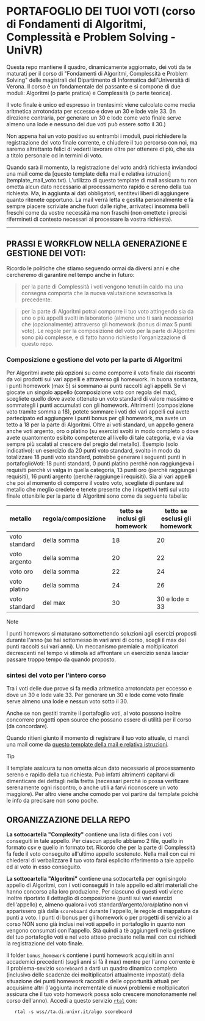 # PORTAFOGLIO DEI TUOI VOTI (corso di Fondamenti di Algoritmi, Complessità e Problem Solving - UniVR)

Questa repo mantiene il quadro, dinamicamente  aggiornato, dei voti da te maturati per il corso di "Fondamenti di Algoritmi, Complessità e Problem Solving" delle magistrali del Dipartimento di Informatica dell'Università di Verona.
Il corso &egrave; un fondamentale del passante e si compone di due moduli: Algoritmi (o parte pratica) e Complessit&agrave; (o parte teorica).

Il voto finale &egrave; unico ed espresso in trentesimi:
viene calcolato come media aritmetica arrotondata per eccesso e dove un 30 e lode vale 33. (In direzione contraria, per generare un 30 e lode come voto finale serve almeno una lode e nessuno dei due voti può essere sotto il 30.)

Non appena hai un voto positivo su entrambi i moduli,
puoi richiedere la registrazione del voto finale corrente, e chiudere il tuo percorso con noi, ma saremo altrettanto felici di vederti lavorare oltre per ottenere di pi&ugrave;, che sia a titolo personale od in termini di voto.
<p>
Quando sarà il momento, la registrazione del voto andrà richiesta inviandoci una mail come da [questo template della mail e relativa istruzioni](template_mail_voto.txt).
L'utilizzo di questo template di mail assicura tu non ometta alcun dato necessario al processamento rapido e sereno della tua richiesta. Ma, in aggiunta ai dati obbligatori, sentitevi liberi di aggiungere quanto ritenete opportuno.
La mail verrà letta e gestita personalmente e fà sempre piacere scriviate anche fuori dalle righe, arrivateci insomma belli freschi come da vostre necessit&agrave; ma non fraschi (non omettete i precisi rifermineti di contesto necessari al processare la vostra richiesta).
</p>

---
## PRASSI E WORKFLOW NELLA GENERAZIONE E GESTIONE DEI VOTI:

Ricordo le politiche che stiamo seguendo ormai da diversi anni e che cercheremo di garantire nel tempo anche in futuro:

> per la parte di Complessità i voti vengono tenuti in caldo ma una consegna comporta che la nuova valutazione sovrascriva la precedente.

> per la parte di Algoritmi potrai comporre il tuo voto attingendo sia da uno o più appelli svolti in laboratorio (almeno uno ti sarà necessario) che (opzionalmente) attraverso gli homework (bonus di max 5 punti voto). Le regole per la composizione del voto per la parte di Algoritmi sono più complesse, e di fatto hanno richiesto l'organizzazione di questo repo.

### Composizione e gestione del voto per la parte di Algoritmi

Per Algoritmi avete più opzioni su come comporre il voto finale dai riscontri da voi prodotti sui vari appelli e attraverso gli homework. In buona sostanza, i punti homework (max 5) si sommano ai punti raccolti agli appelli. Se vi giocate un singolo appello (composizione voto con regola del max), scegliete quello dove avete ottenuto un voto standard di valore massimo e sommategli i punti accumulati con gli homework. Altrimenti (composizione voto tramite somma a 18), potete sommare i voti dei vari appelli cui avete partecipato ed aggiungere i punti bonus per gli homework, ma avete un tetto a 18 per la parte di Algoritmi.
Oltre ai voti standard, un appello genera anche voti argento, oro o platino (su esercizi svolti in modo completo o dove avete quantomento esibito competenze al livello di tale categoria, e via via sempre più scalati al crescere del pregio del metallo).
Esempio (solo indicativo): un esercizio da 20 punti voto standard, svolto in modo da totalizzare 18 punti voto standard, potrebbe generare i seguenti punti in portafoglioVoti: 18 punti standard, 0 punti platino perchè non raggiungeva i requisiti perchè vi valga in quella categoria, 13 punti oro (perchè raggiunge i requisiti), 16 punti argento (perchè raggiunge i requisiti). 
Sia ai vari appelli che poi al momento di comporre il vostro voto, scegliete di puntare sul metallo che meglio credete e tenete presente che i rispettivi tetti sul voto finale ottenibile per la parte di Algoritmi sono come da seguente tabella:

|     metallo   | regola/composizione | tetto se inclusi gli homework | tetto se esclusi gli homework |
| :---          |  ---   |  ---  |  ---  |
| voto standard | della somma | 18 | 20  |
| voto argento  | della somma | 20 | 22  |
| voto oro      | della somma | 22 | 24  |
| voto platino  | della somma | 24 | 26  |
| voto standard | del max | 30 | 30 e lode = 33 |

> [!NOTE]
> I punti homewors si maturano sottomettendo soluzioni agli esercizi proposti durante l'anno (se hai sottomesso in vari anni di corso, scegli il max dei punti raccolti sui vari anni). Un meccanismo premiale a moltiplicatori decrescenti nel tempo vi stimola ad affrontare un esercizio senza lasciar passare troppo tempo da quando proposto.

### sintesi del voto per l'intero corso

Tra i voti delle due prove si fa media aritmetica arrotondata per eccesso e dove un 30 e lode vale 33. Per generare un 30 e lode come voto finale serve almeno una lode e nessun voto sotto il 30.

Anche se non gestiti tramite il portafoglio voti, al voto possono inoltre concorrere progetti open source che possano essere di utilità per il corso (da concordare).

Quando ritieni giunto il momento di registrare il tuo voto attuale, ci mandi una mail come da [questo template della mail e relativa istruzioni](template_mail_voto.txt).

> [!TIP]
> Il template assicura tu non ometta alcun dato necessario al processamento sereno e rapido della tua richiesta. Può infatti altrimenti capitarvi di dimenticare dei dettagli nella fretta (necessari perchè io possa verificare serenamente ogni riscontro, o anche utili a farvi riconoscere un voto maggiore).
> Per altro viene anche comodo per voi partire dal template poichè le info da precisare non sono poche. 


## ORGANIZZAZIONE DELLA REPO

__La sottocartella "Complexity"__ contiene una lista di files con i voti conseguiti in tale appello. Per ciascun appello abbiamo 2 file, quello in formato csv e quello in formato txt. Ricordo che per la parte di Complessità fa fede il voto conseguito all'ultimo appello sostenuto.
Nella mail con cui mi chiederai di verbalizzare il tuo voto farai esplicito riferimento a tale appello ed al voto in esso conseguito.

__La sottocartella "Algoritmi"__ contiene una sottocartella per ogni singolo appello di Algoritmi, con i voti conseguiti in tale appello ed altri materiali che hanno concorso alla loro produzione.
Per ciascuno di questi voti viene inoltre riportato il dettaglio di composizione (punti sui vari esercizi dell'appello) e, almeno qualora i voti standard/argento/oro/platino non vi apparissero già dalla `scoreboard` durante l'appello, le regole di mappatura da punti a voto. I punti di bonus per gli homework o per progetti di servizio al corso NON sono già inclusi nei voti appello in portafoglio in quanto non vengono consumati con l'appello. Stà quindi a tè aggiungerli nella gestione del tuo portafoglio voti e nel voto atteso precisato nella mail con cui richiedi la registrazione del voto finale.

Il folder `bonus_homework` contiene i punti homework acquisiti in anni accademici precedenti (sugli anni si fà il max) mentre per l'anno corrente è il problema-sevizio `scoreboard` a darti un quadro dinamico completo (inclusivo delle scadenze dei moltiplicatori attualmente impostati) della situazione dei punti homework raccolti e delle opportunità attuali per acquisirne altri (l'aggiunta incrementale di nuovi problemi e moltiplicatori assicura che il tuo voto homework possa solo crescere monotonamente nel corso dell'anno). Accedi a questo servizio [`rtal`](https://github.com/romeorizzi/AlgoritmiUniVR/tree/main/strumenti#-la-nostra-piattaforma-rtal) con:
```
   rtal -s wss//ta.di.univr.it/algo scoreboard
```


